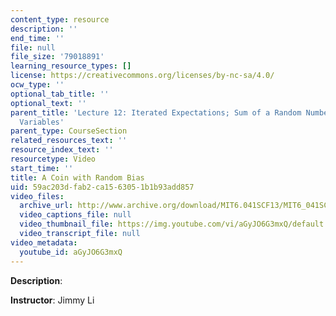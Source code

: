 ```yaml
---
content_type: resource
description: ''
end_time: ''
file: null
file_size: '79018891'
learning_resource_types: []
license: https://creativecommons.org/licenses/by-nc-sa/4.0/
ocw_type: ''
optional_tab_title: ''
optional_text: ''
parent_title: 'Lecture 12: Iterated Expectations; Sum of a Random Number of Random
  Variables'
parent_type: CourseSection
related_resources_text: ''
resource_index_text: ''
resourcetype: Video
start_time: ''
title: A Coin with Random Bias
uid: 59ac203d-fab2-ca15-6305-1b1b93add857
video_files:
  archive_url: http://www.archive.org/download/MIT6.041SCF13/MIT6_041SCF13_A_Coin_with_Random_Bias_300k.mp4
  video_captions_file: null
  video_thumbnail_file: https://img.youtube.com/vi/aGyJO6G3mxQ/default.jpg
  video_transcript_file: null
video_metadata:
  youtube_id: aGyJO6G3mxQ
---
```


**Description**:

**Instructor**: Jimmy Li

